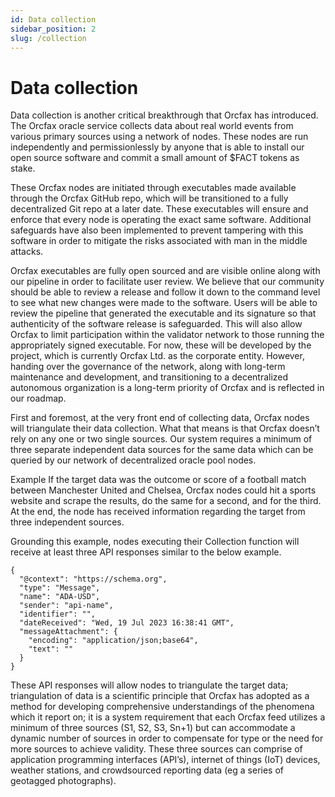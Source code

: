 ```yaml
---
id: Data collection
sidebar_position: 2
slug: /collection
---
```


# Data collection

Data collection is another critical breakthrough that Orcfax has introduced. The
Orcfax oracle service collects data about real world events from various primary
sources using a network of nodes. These nodes are run independently and
permissionlessly by anyone that is able to install our open source software and
commit a small amount of $FACT tokens as stake.

These Orcfax nodes are initiated through executables made available through the
Orcfax GitHub repo, which will be transitioned to a fully decentralized Git repo
at a later date. These executables will ensure and enforce that every node is
operating the exact same software. Additional safeguards have also been
implemented to prevent tampering with this software in order to mitigate the
risks associated with man in the middle attacks.

Orcfax executables are fully open sourced and are visible online along with our
pipeline in order to facilitate user review. We believe that our community
should be able to review a release and follow it down to the command level to
see what new changes were made to the software. Users will be able to review the
pipeline that generated the executable and its signature so that authenticity of
the software release is safeguarded. This will also allow Orcfax to limit
participation within the validator network to those running the appropriately
signed executable. For now, these will be developed by the project, which is
currently Orcfax Ltd. as the corporate entity. However, handing over the
governance of the network, along with long-term maintenance and development, and
transitioning to a decentralized autonomous organization is a long-term priority
of Orcfax and is reflected in our roadmap.

First and foremost, at the very front end of collecting data, Orcfax nodes will
triangulate their data collection. What that means is that Orcfax doesn’t rely
on any one or two single sources. Our system requires a minimum of three
separate independent data sources for the same data which can be queried by our
network of decentralized oracle pool nodes.

Example
If the target data was the outcome or score of a football match between
Manchester United and Chelsea, Orcfax nodes could hit a sports website and
scrape the results, do the same for a second, and for the third. At the end, the
node has received information regarding the target from three independent
sources.

Grounding this example, nodes executing their Collection function will receive
at least three API responses similar to the below example.

```
{
  "@context": "https://schema.org",
  "type": "Message",
  "name": "ADA-USD",
  "sender": "api-name",
  "identifier": "",
  "dateReceived": "Wed, 19 Jul 2023 16:38:41 GMT",
  "messageAttachment": {
    "encoding": "application/json;base64",
    "text": ""
  }
}
```

These API responses will allow nodes to triangulate the target data;
triangulation of data is a scientific principle that Orcfax has adopted as a
method for developing comprehensive understandings of the phenomena which it
report on; it is a system requirement that each Orcfax feed utilizes a minimum
of three sources (S1, S2, S3, Sn+1) but can accommodate a dynamic number of
sources in order to compensate for type or the need for more sources to achieve
validity. These three sources can comprise of application programming interfaces
(API’s), internet of things (IoT) devices, weather stations, and crowdsourced
reporting data (eg a series of geotagged photographs).
